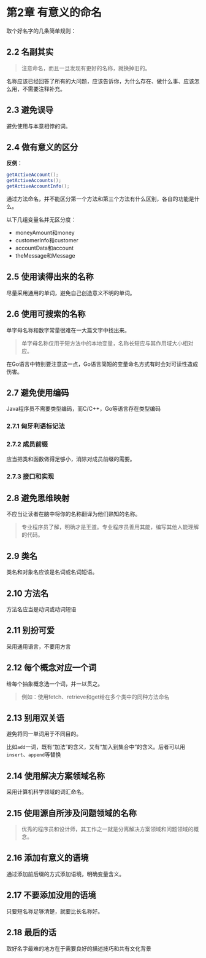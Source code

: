 # 第2章 有意义的命名

取个好名字的几条简单规则：

## 2.2 名副其实

> 注意命名，而且一旦发现有更好的名称，就换掉旧的。

名称应该已经回答了所有的大问题，应该告诉你，为什么存在、做什么事、应该怎么用，不需要注释补充。

## 2.3 避免误导

避免使用与本意相悖的词。

## 2.4 做有意义的区分

**反例**：

```java
getActiveAccount();
getActiveAccounts();
getActiveAccountInfo();
```

通过方法命名，并不能区分第一个方法和第三个方法有什么区别，各自的功能是什么。

以下几组变量名并无区分度：

* moneyAmount和money
* customerInfo和customer
* accountData和account
* theMessage和Message

## 2.5 使用读得出来的名称

尽量采用通用的单词，避免自己创造意义不明的单词。

## 2.6 使用可搜索的名称

单字母名称和数字常量很难在一大篇文字中找出来。

> 单字母名称仅用于短方法中的本地变量，名称长短应与其作用域大小相对应。

在Go语言中特别要注意这一点，Go语言简短的变量命名方式有时会对可读性造成伤害。

## 2.7 避免使用编码

Java程序员不需要类型编码，而C/C++，Go等语言存在类型编码

### 2.7.1 匈牙利语标记法

### 2.7.2 成员前缀

应当把类和函数做得足够小，消除对成员前缀的需要。

### 2.7.3 接口和实现

## 2.8 避免思维映射

不应当让读者在脑中将你的名称翻译为他们熟知的名称。

> 专业程序员了解，明确才是王道。专业程序员善用其能，编写其他人能理解的代码。

## 2.9 类名

类名和对象名应该是名词或名词短语。

## 2.10 方法名

方法名应当是动词或动词短语

## 2.11 别扮可爱

采用通用语言，不要用方言

## 2.12 每个概念对应一个词

给每个抽象概念选一个词，并一以贯之。

> 例如：使用fetch、retrieve和get给在多个类中的同种方法命名

## 2.13 别用双关语

避免将同一单词用于不同目的。

比如`add`一词，既有“加法”的含义，又有“加入到集合中”的含义。后者可以用`insert`、`append`等替换

## 2.14 使用解决方案领域名称

采用计算机科学领域的词汇命名。

## 2.15 使用源自所涉及问题领域的名称

> 优秀的程序员和设计师，其工作之一就是分离解决方案领域和问题领域的概念。

## 2.16 添加有意义的语境

通过添加前后缀的方式添加语境，明确变量含义。

## 2.17 不要添加没用的语境

只要短名称足够清楚，就要比长名称好。

## 2.18 最后的话

取好名字最难的地方在于需要良好的描述技巧和共有文化背景